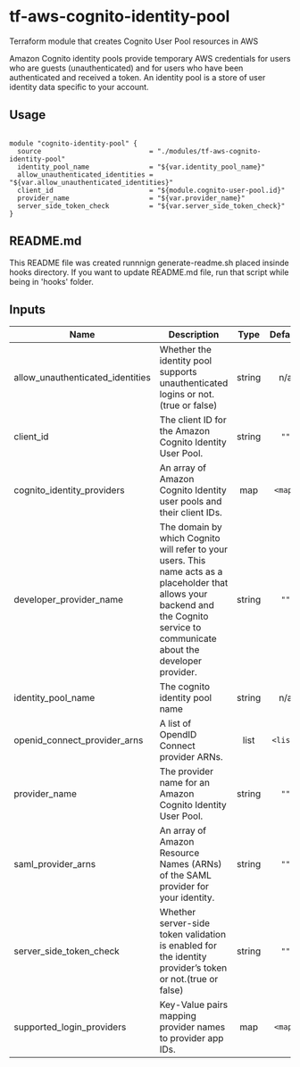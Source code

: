 
# tf-aws-cognito-identity-pool

Terraform module that creates Cognito User Pool resources in AWS

  Amazon Cognito identity pools provide temporary AWS credentials for users who are guests (unauthenticated) and for users who have been authenticated and received a token. An identity pool is a store of user identity data specific to your account.
## Usage

```hcl

module "cognito-identity-pool" {
  source                           = "./modules/tf-aws-cognito-identity-pool"
  identity_pool_name               = "${var.identity_pool_name}"
  allow_unauthenticated_identities = "${var.allow_unauthenticated_identities}"
  client_id                        = "${module.cognito-user-pool.id}"
  provider_name                    = "${var.provider_name}"
  server_side_token_check          = "${var.server_side_token_check}"
}

```


## README.md
This README file was created runnnign generate-readme.sh placed insinde hooks directory.
If you want to update README.md file, run that script while being in 'hooks' folder.
## Inputs

| Name | Description | Type | Default | Required |
|------|-------------|:----:|:-----:|:-----:|
| allow\_unauthenticated\_identities | Whether the identity pool supports unauthenticated logins or not.(true or false) | string | n/a | yes |
| client\_id | The client ID for the Amazon Cognito Identity User Pool. | string | `""` | no |
| cognito\_identity\_providers | An array of Amazon Cognito Identity user pools and their client IDs. | map | `<map>` | no |
| developer\_provider\_name | The domain by which Cognito will refer to your users. This name acts as a placeholder that allows your backend and the Cognito service to communicate about the developer provider. | string | `""` | no |
| identity\_pool\_name | The cognito identity pool name | string | n/a | yes |
| openid\_connect\_provider\_arns | A list of OpendID Connect provider ARNs. | list | `<list>` | no |
| provider\_name | The provider name for an Amazon Cognito Identity User Pool. | string | `""` | no |
| saml\_provider\_arns | An array of Amazon Resource Names (ARNs) of the SAML provider for your identity. | string | `""` | no |
| server\_side\_token\_check | Whether server-side token validation is enabled for the identity provider’s token or not.(true or false) | string | `""` | no |
| supported\_login\_providers | Key-Value pairs mapping provider names to provider app IDs. | map | `<map>` | no |

